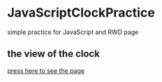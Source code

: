 # JavaScriptClockPractice
simple practice for JavaScript and RWD page
<h2>the view of the clock</h2>
<a href="https://goapple0808.github.io/JavaScriptClockPractice/">press here to see the page</a>
